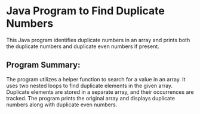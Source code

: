 # Java Program to Find Duplicate Numbers

This Java program identifies duplicate numbers in an array and prints both the duplicate numbers and duplicate even numbers if present.

## Program Summary:

The program utilizes a helper function to search for a value in an array.
It uses two nested loops to find duplicate elements in the given array.
Duplicate elements are stored in a separate array, and their occurrences are tracked.
The program prints the original array and displays duplicate numbers along with duplicate even numbers.
